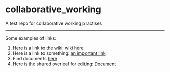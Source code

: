 # collaborative_working
A test repo for collaborative working practises



------------------------------
Some examples of links:
1) Here is a link to the wiki: [wiki here](https://github.com/jtr6/collaborative_working/wiki)
2) Here is a link to something: [an important link](https://www.youtube.com/watch?v=dQw4w9WgXcQ)
3) Find documents [here][documents_path]
4) Here is the shared overleaf for editing: [Document](https://www.overleaf.com/4356969621kxbgqvbpvxkq)

[documents_path]:./docs/


